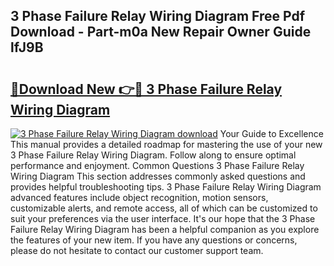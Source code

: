 ## 3 Phase Failure Relay Wiring Diagram Free Pdf Download - Part-m0a New Repair Owner Guide lfJ9B

# <h2><a href="http://dfreml.blite.top/?on=3+Phase+Failure+Relay+Wiring+Diagram">🔗Download New 👉🔴 3 Phase Failure Relay Wiring Diagram</a></h2>

[![3 Phase Failure Relay Wiring Diagram download](https://i.imgur.com/lujVjoI.png)](http://dfreml.blite.top/?on=3+Phase+Failure+Relay+Wiring+Diagram)
Your Guide to Excellence This manual provides a detailed roadmap for mastering the use of your new 3 Phase Failure Relay Wiring Diagram. Follow along to ensure optimal performance and enjoyment. Common Questions 3 Phase Failure Relay Wiring Diagram This section addresses commonly asked questions and provides helpful troubleshooting tips. 3 Phase Failure Relay Wiring Diagram advanced features include object recognition, motion sensors, customizable alerts, and remote access, all of which can be customized to suit your preferences via the user interface. It's our hope that the 3 Phase Failure Relay Wiring Diagram has been a helpful companion as you explore the features of your new item. If you have any questions or concerns, please do not hesitate to contact our customer support team.
